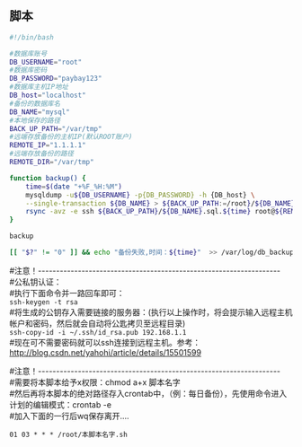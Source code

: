 ## 脚本
```Bash
#!/bin/bash

#数据库账号
DB_USERNAME="root"
#数据库密码
DB_PASSWORD="paybay123"
#数据库主机IP地址
DB_host="localhost"
#备份的数据库名
DB_NAME="mysql"
#本地保存的路径
BACK_UP_PATH="/var/tmp"
#远端存放备份的主机IP(默认ROOT账户)
REMOTE_IP="1.1.1.1"
#远端存放备份的路径
REMOTE_DIR="/var/tmp"

function backup() {
	time=$(date "+%F_%H:%M")
	mysqldump -u${DB_USERNAME} -p{DB_PASSWORD} -h {DB_host} \
	--single-transaction ${DB_NAME} > ${BACK_UP_PATH:=/root}/${DB_NAME}.sql.${time} &> /dev/null	
	rsync -avz -e ssh ${BACK_UP_PATH}/${DB_NAME}.sql.${time} root@${REMOTE_IP}:/var/tmp
}

backup

[[ "$?" != "0" ]] && echo "备份失败,时间：${time}"  >> /var/log/db_backup.log
```

#注意！-------------------------------------------------------------------  
#公私钥认证：  
#执行下面命令并一路回车即可：  
`ssh-keygen -t rsa`  
#将生成的公钥存入需要链接的服务器：(执行以上操作时，将会提示输入远程主机帐户和密码，然后就会自动将公匙拷贝至远程目录)  
`ssh-copy-id -i ~/.ssh/id_rsa.pub 192.168.1.1`  
#现在可不需要密码就可以ssh连接到远程主机。参考：http://blog.csdn.net/yahohi/article/details/15501599  
  
#注意！-------------------------------------------------------------------  
#需要将本脚本给予x权限：chmod a+x 脚本名字  
#然后再将本脚本的绝对路径存入crontab中，（例：每日备份），先使用命令进入计划的编辑模式：crontab -e  
#加入下面的一行后wq保存离开....  
  
`01 03 * * * /root/本脚本名字.sh`
